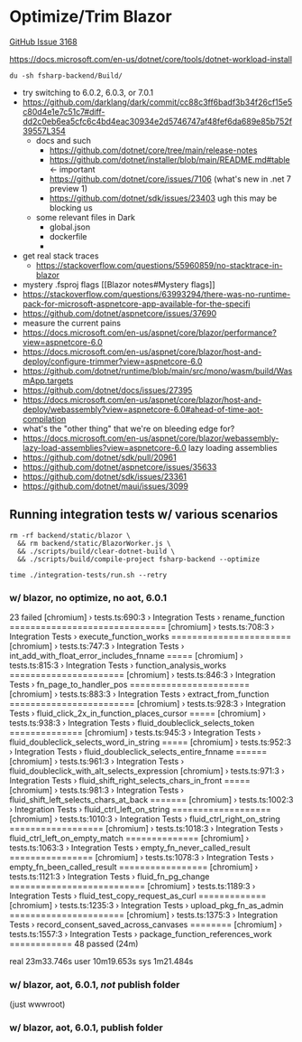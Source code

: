 # Optimize/Trim Blazor
[GitHub Issue 3168](https://github.com/darklang/dark/issues/3168)

https://docs.microsoft.com/en-us/dotnet/core/tools/dotnet-workload-install

`du -sh fsharp-backend/Build/`

- try switching to 6.0.2, 6.0.3, or 7.0.1
- https://github.com/darklang/dark/commit/cc88c3ff6badf3b34f26cf15e5c80d4e1e7c51c7#diff-dd2c0eb6ea5cfc6c4bd4eac30934e2d5746747af48fef6da689e85b752f39557L354
	- docs and such
		- https://github.com/dotnet/core/tree/main/release-notes
		- https://github.com/dotnet/installer/blob/main/README.md#table <- important
		- https://github.com/dotnet/core/issues/7106 (what's new in .net 7 preview 1)
		- https://github.com/dotnet/sdk/issues/23403 ugh this may be blocking us
	- some relevant files in Dark
		- global.json
		- dockerfile
		- 
-  get real stack traces
	- https://stackoverflow.com/questions/55960859/no-stacktrace-in-blazor
- mystery .fsproj flags [[Blazor notes#Mystery flags]]
- https://stackoverflow.com/questions/63993294/there-was-no-runtime-pack-for-microsoft-aspnetcore-app-available-for-the-specifi
- https://github.com/dotnet/aspnetcore/issues/37690
- measure the current pains
- https://docs.microsoft.com/en-us/aspnet/core/blazor/performance?view=aspnetcore-6.0
- https://docs.microsoft.com/en-us/aspnet/core/blazor/host-and-deploy/configure-trimmer?view=aspnetcore-6.0
- https://github.com/dotnet/runtime/blob/main/src/mono/wasm/build/WasmApp.targets
- https://github.com/dotnet/docs/issues/27395
- https://docs.microsoft.com/en-us/aspnet/core/blazor/host-and-deploy/webassembly?view=aspnetcore-6.0#ahead-of-time-aot-compilation
- what's the "other thing" that we're on bleeding edge for?
- https://docs.microsoft.com/en-us/aspnet/core/blazor/webassembly-lazy-load-assemblies?view=aspnetcore-6.0 lazy loading assemblies
- https://github.com/dotnet/sdk/pull/20961
- https://github.com/dotnet/aspnetcore/issues/35633
- https://github.com/dotnet/sdk/issues/23361
- https://github.com/dotnet/maui/issues/3099


## Running integration tests w/ various scenarios

```
rm -rf backend/static/blazor \
  && rm backend/static/BlazorWorker.js \
  && ./scripts/build/clear-dotnet-build \
  && ./scripts/build/compile-project fsharp-backend --optimize
```

`time ./integration-tests/run.sh --retry`

### w/ blazor, no optimize, no aot, 6.0.1
  23 failed
    [chromium] › tests.ts:690:3 › Integration Tests › rename_function ==============================
    [chromium] › tests.ts:708:3 › Integration Tests › execute_function_works =======================
    [chromium] › tests.ts:747:3 › Integration Tests › int_add_with_float_error_includes_fnname =====
    [chromium] › tests.ts:815:3 › Integration Tests › function_analysis_works ======================
    [chromium] › tests.ts:846:3 › Integration Tests › fn_page_to_handler_pos =======================
    [chromium] › tests.ts:883:3 › Integration Tests › extract_from_function ========================
    [chromium] › tests.ts:928:3 › Integration Tests › fluid_click_2x_in_function_places_cursor =====
    [chromium] › tests.ts:938:3 › Integration Tests › fluid_doubleclick_selects_token ==============
    [chromium] › tests.ts:945:3 › Integration Tests › fluid_doubleclick_selects_word_in_string =====
    [chromium] › tests.ts:952:3 › Integration Tests › fluid_doubleclick_selects_entire_fnname ======
    [chromium] › tests.ts:961:3 › Integration Tests › fluid_doubleclick_with_alt_selects_expression 
    [chromium] › tests.ts:971:3 › Integration Tests › fluid_shift_right_selects_chars_in_front =====
    [chromium] › tests.ts:981:3 › Integration Tests › fluid_shift_left_selects_chars_at_back =======
    [chromium] › tests.ts:1002:3 › Integration Tests › fluid_ctrl_left_on_string ===================
    [chromium] › tests.ts:1010:3 › Integration Tests › fluid_ctrl_right_on_string ==================
    [chromium] › tests.ts:1018:3 › Integration Tests › fluid_ctrl_left_on_empty_match ==============
    [chromium] › tests.ts:1063:3 › Integration Tests › empty_fn_never_called_result ================
    [chromium] › tests.ts:1078:3 › Integration Tests › empty_fn_been_called_result =================
    [chromium] › tests.ts:1121:3 › Integration Tests › fluid_fn_pg_change ==========================
    [chromium] › tests.ts:1189:3 › Integration Tests › fluid_test_copy_request_as_curl =============
    [chromium] › tests.ts:1235:3 › Integration Tests › upload_pkg_fn_as_admin ======================
    [chromium] › tests.ts:1375:3 › Integration Tests › record_consent_saved_across_canvases ========
    [chromium] › tests.ts:1557:3 › Integration Tests › package_function_references_work ============
  48 passed (24m)

real    23m33.746s
user    10m19.653s
sys     1m21.484s

### w/ blazor, aot, 6.0.1, _not_ publish folder
(just wwwroot)

### w/ blazor, aot, 6.0.1, publish folder
